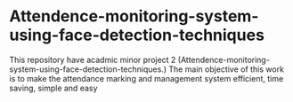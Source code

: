 # Attendence-monitoring-system-using-face-detection-techniques
This repository have acadmic minor project 2 (Attendence-monitoring-system-using-face-detection-techniques.) The main objective of this work is to make the attendance marking and management system efficient, time saving, simple and easy
